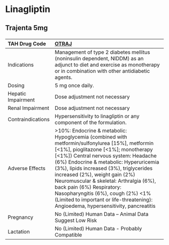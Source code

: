 # Linagliptin

## Trajenta 5mg

##### 

| TAH Drug Code      | [OTRAJ](https://www.tahsda.org.tw/drugs/hissearch.php?drug_code=OTRAJ)                                                                                                                                                                                                                                                                                                                                                                                                                                   |
|:-------------------|:---------------------------------------------------------------------------------------------------------------------------------------------------------------------------------------------------------------------------------------------------------------------------------------------------------------------------------------------------------------------------------------------------------------------------------------------------------------------------------------------------------|
| Indications        | Management of type 2 diabetes mellitus (noninsulin dependent, NIDDM) as an adjunct to diet and exercise as monotherapy or in combination with other antidiabetic agents.                                                                                                                                                                                                                                                                                                                                 |
| Dosing             | 5 mg once daily.                                                                                                                                                                                                                                                                                                                                                                                                                                                                                         |
| Hepatic Impairment | Dose adjustment not necessary                                                                                                                                                                                                                                                                                                                                                                                                                                                                            |
| Renal Impairment   | Dose adjustment not necessary                                                                                                                                                                                                                                                                                                                                                                                                                                                                            |
| Contraindications  | Hypersensitivity to linagliptin or any component of the formulation.                                                                                                                                                                                                                                                                                                                                                                                                                                     |
| Adverse Effects    | >10%: Endocrine & metabolic: Hypoglycemia (combined with metformin/sulfonylurea [15%], metformin [<1%], pioglitazone [<1%]; monotherapy [<1%]) Central nervous system: Headache (6%) Endocrine & metabolic: Hyperuricemia (3%), lipids increased (3%), triglycerides increased (2%), weight gain (2%) Neuromuscular & skeletal: Arthralgia (6%), back pain (6%) Respiratory: Nasopharyngitis (6%), cough (2%) <1% (Limited to important or life-threatening): Angioedema, hypersensitivity, pancreatitis |
| Pregnancy          | No (Limited) Human Data – Animal Data Suggest Low Risk                                                                                                                                                                                                                                                                                                                                                                                                                                                   |
| Lactation          | No (Limited) Human Data - Probably Compatible                                                                                                                                                                                                                                                                                                                                                                                                                                                            |

